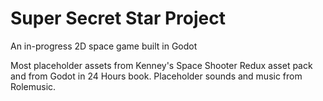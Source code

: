 # Super Secret Star Project

An in-progress 2D space game built in Godot

Most placeholder assets from Kenney's Space Shooter Redux asset pack and from Godot in 24 Hours book. Placeholder sounds and music from Rolemusic.
